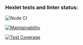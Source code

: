 ### Hexlet tests and linter status:
![Node CI](https://github.com/dim2k2006/backend-project-lvl3/workflows/Node%20CI/badge.svg)

[![Maintainability](https://api.codeclimate.com/v1/badges/c6987ad521d8e88c66e4/maintainability)](https://codeclimate.com/github/dim2k2006/backend-project-lvl3/maintainability)

[![Test Coverage](https://api.codeclimate.com/v1/badges/c6987ad521d8e88c66e4/test_coverage)](https://codeclimate.com/github/dim2k2006/backend-project-lvl3/test_coverage)